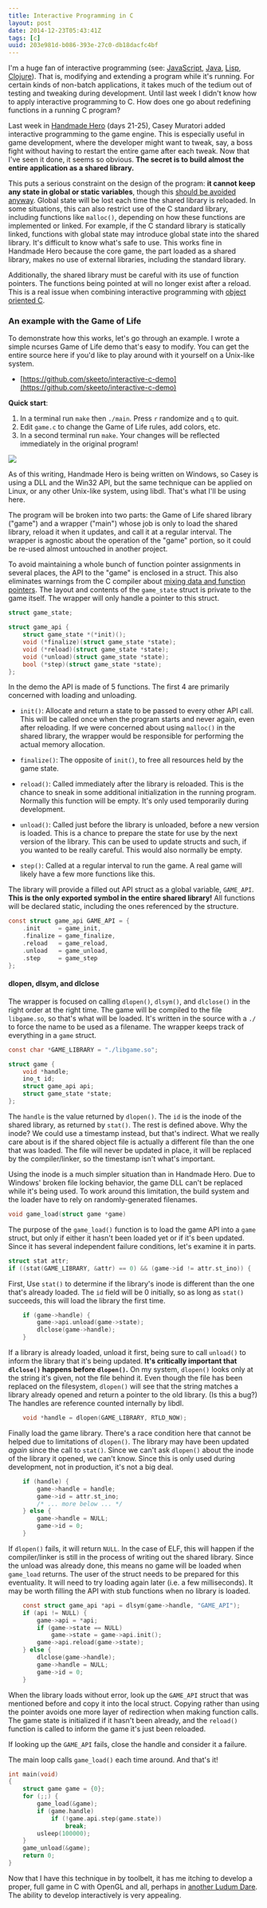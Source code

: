 ```yaml
---
title: Interactive Programming in C
layout: post
date: 2014-12-23T05:43:41Z
tags: [c]
uuid: 203e981d-b086-393e-27c0-db18dacfc4bf
---
```


I'm a huge fan of interactive programming (see: [JavaScript][skewer],
[Java][java], [Lisp][slime], [Clojure][cider]). That is, modifying and
extending a program while it's running. For certain kinds of non-batch
applications, it takes much of the tedium out of testing and tweaking
during development. Until last week I didn't know how to apply
interactive programming to C. How does one go about redefining
functions in a running C program?

Last week in [Handmade Hero][hh] (days 21-25), Casey Muratori added
interactive programming to the game engine. This is especially useful
in game development, where the developer might want to tweak, say, a
boss fight without having to restart the entire game after each tweak.
Now that I've seen it done, it seems so obvious. **The secret is to
build almost the entire application as a shared library.**

This puts a serious constraint on the design of the program: **it
cannot keep any state in global or static variables**, though this
[should be avoided anyway][global]. Global state will be lost each
time the shared library is reloaded. In some situations, this can also
restrict use of the C standard library, including functions like
`malloc()`, depending on how these functions are implemented or
linked. For example, if the C standard library is statically linked,
functions with global state may introduce global state into the shared
library. It's difficult to know what's safe to use. This works fine in
Handmade Hero because the core game, the part loaded as a shared
library, makes no use of external libraries, including the standard
library.

Additionally, the shared library must be careful with its use of
function pointers. The functions being pointed at will no longer exist
after a reload. This is a real issue when combining interactive
programming with [object oriented C][oop].

### An example with the Game of Life

To demonstrate how this works, let's go through an example. I wrote a
simple ncurses Game of Life demo that's easy to modify. You can get
the entire source here if you'd like to play around with it yourself
on a Unix-like system.

* [https://github.com/skeeto/interactive-c-demo](https://github.com/skeeto/interactive-c-demo)

**Quick start**:

1. In a terminal run `make` then `./main`. Press `r` randomize and `q`
   to quit.
2. Edit `game.c` to change the Game of Life rules, add colors, etc.
3. In a second terminal run `make`. Your changes will be reflected
   immediately in the original program!

![](/img/screenshot/live-c.gif)

As of this writing, Handmade Hero is being written on Windows, so
Casey is using a DLL and the Win32 API, but the same technique can be
applied on Linux, or any other Unix-like system, using libdl. That's
what I'll be using here.

The program will be broken into two parts: the Game of Life shared
library ("game") and a wrapper ("main") whose job is only to load the
shared library, reload it when it updates, and call it at a regular
interval. The wrapper is agnostic about the operation of the "game"
portion, so it could be re-used almost untouched in another project.

To avoid maintaining a whole bunch of function pointer assignments in
several places, the API to the "game" is enclosed in a struct. This
also eliminates warnings from the C compiler about [mixing data and
function pointers][fp]. The layout and contents of the `game_state`
struct is private to the game itself. The wrapper will only handle a
pointer to this struct.

~~~c
struct game_state;

struct game_api {
    struct game_state *(*init)();
    void (*finalize)(struct game_state *state);
    void (*reload)(struct game_state *state);
    void (*unload)(struct game_state *state);
    bool (*step)(struct game_state *state);
};
~~~

In the demo the API is made of 5 functions. The first 4 are primarily
concerned with loading and unloading.

* `init()`: Allocate and return a state to be passed to every other
  API call. This will be called once when the program starts and never
  again, even after reloading. If we were concerned about using
  `malloc()` in the shared library, the wrapper would be responsible
  for performing the actual memory allocation.

* `finalize()`: The opposite of `init()`, to free all resources held
  by the game state.

* `reload()`: Called immediately after the library is reloaded. This
  is the chance to sneak in some additional initialization in the
  running program. Normally this function will be empty. It's only
  used temporarily during development.

* `unload()`: Called just before the library is unloaded, before a new
  version is loaded. This is a chance to prepare the state for use by
  the next version of the library. This can be used to update structs
  and such, if you wanted to be really careful. This would also
  normally be empty.

* `step()`: Called at a regular interval to run the game. A real game
  will likely have a few more functions like this.

The library will provide a filled out API struct as a global variable,
`GAME_API`. **This is the only exported symbol in the entire shared
library!** All functions will be declared static, including the ones
referenced by the structure.

~~~c
const struct game_api GAME_API = {
    .init     = game_init,
    .finalize = game_finalize,
    .reload   = game_reload,
    .unload   = game_unload,
    .step     = game_step
};
~~~

#### dlopen, dlsym, and dlclose

The wrapper is focused on calling `dlopen()`, `dlsym()`, and
`dlclose()` in the right order at the right time. The game will be
compiled to the file `libgame.so`, so that's what will be loaded. It's
written in the source with a `./` to force the name to be used as a
filename. The wrapper keeps track of everything in a `game` struct.

~~~c
const char *GAME_LIBRARY = "./libgame.so";

struct game {
    void *handle;
    ino_t id;
    struct game_api api;
    struct game_state *state;
};
~~~

The `handle` is the value returned by `dlopen()`. The `id` is the
inode of the shared library, as returned by `stat()`. The rest is
defined above. Why the inode? We could use a timestamp instead, but
that's indirect. What we really care about is if the shared object
file is actually a different file than the one that was loaded. The
file will never be updated in place, it will be replaced by the
compiler/linker, so the timestamp isn't what's important.

Using the inode is a much simpler situation than in Handmade Hero. Due
to Windows' broken file locking behavior, the game DLL can't be
replaced while it's being used. To work around this limitation, the
build system and the loader have to rely on randomly-generated
filenames.

~~~c
void game_load(struct game *game)
~~~

The purpose of the `game_load()` function is to load the game API into
a `game` struct, but only if either it hasn't been loaded yet or if
it's been updated. Since it has several independent failure
conditions, let's examine it in parts.

~~~c
struct stat attr;
if ((stat(GAME_LIBRARY, &attr) == 0) && (game->id != attr.st_ino)) {
~~~

First, Use `stat()` to determine if the library's inode is different
than the one that's already loaded. The `id` field will be 0
initially, so as long as `stat()` succeeds, this will load the
library the first time.

~~~c
    if (game->handle) {
        game->api.unload(game->state);
        dlclose(game->handle);
    }
~~~

If a library is already loaded, unload it first, being sure to call
`unload()` to inform the library that it's being updated. **It's
critically important that `dlclose()` happens before `dlopen()`.** On
my system, `dlopen()` looks only at the string it's given, not the
file behind it. Even though the file has been replaced on the
filesystem, `dlopen()` will see that the string matches a library
already opened and return a pointer to the old library. (Is this a
bug?) The handles are reference counted internally by libdl.

~~~c
    void *handle = dlopen(GAME_LIBRARY, RTLD_NOW);
~~~

Finally load the game library. There's a race condition here that
cannot be helped due to limitations of `dlopen()`. The library may
have been updated *again* since the call to `stat()`. Since we can't
ask `dlopen()` about the inode of the library it opened, we can't
know. Since this is only used during development, not in production,
it's not a big deal.

~~~c
    if (handle) {
        game->handle = handle;
        game->id = attr.st_ino;
        /* ... more below ... */
    } else {
        game->handle = NULL;
        game->id = 0;
    }
~~~

If `dlopen()` fails, it will return `NULL`. In the case of ELF, this
will happen if the compiler/linker is still in the process of writing
out the shared library. Since the unload was already done, this means
no game will be loaded when `game_load` returns. The user of the
struct needs to be prepared for this eventuality. It will need to try
loading again later (i.e. a few milliseconds). It may be worth filling
the API with stub functions when no library is loaded.

~~~c
    const struct game_api *api = dlsym(game->handle, "GAME_API");
    if (api != NULL) {
        game->api = *api;
        if (game->state == NULL)
            game->state = game->api.init();
        game->api.reload(game->state);
    } else {
        dlclose(game->handle);
        game->handle = NULL;
        game->id = 0;
    }
~~~

When the library loads without error, look up the `GAME_API` struct
that was mentioned before and copy it into the local struct. Copying
rather than using the pointer avoids one more layer of redirection
when making function calls. The game state is initialized if it hasn't
been already, and the `reload()` function is called to inform the game
it's just been reloaded.

If looking up the `GAME_API` fails, close the handle and consider it
a failure.

The main loop calls `game_load()` each time around. And that's it!

~~~c
int main(void)
{
    struct game game = {0};
    for (;;) {
        game_load(&game);
        if (game.handle)
            if (!game.api.step(game.state))
                break;
        usleep(100000);
    }
    game_unload(&game);
    return 0;
}
~~~

Now that I have this technique in by toolbelt, it has me itching to
develop a proper, full game in C with OpenGL and all, perhaps in
[another Ludum Dare][ld]. The ability to develop interactively is very
appealing.


[java]: /blog/2011/08/30/
[skewer]: /blog/2012/10/31/
[slime]: http://common-lisp.net/project/slime/
[cider]: https://github.com/clojure-emacs/cider
[hh]: http://handmadehero.org/
[global]: /blog/2014/10/12/
[oop]: /blog/2014/10/21/
[fp]: /blog/2010/02/18/
[ld]: /blog/2014/12/09/

